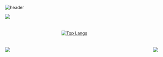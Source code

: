 
![header](https://capsule-render.vercel.app/api?type=soft&color=auto&height=100&section=header&text=ParkKyuIl&fontSize=60&animation=twinkling)

<a href="https://hits.seeyoufarm.com"><img src="https://hits.seeyoufarm.com/api/count/incr/badge.svg?url=https%3A%2F%2Fgithub.com%2FParkKyuIl&count_bg=%2379C83D&title_bg=%23555555&icon=&icon_color=%23E7E7E7&title=hits&edge_flat=false"/></a>
#
                           [![Top Langs](https://github-readme-stats.vercel.app/api?username=parkkyuil&count_private=true&include_all_commits=true&show_icons=true&hide=html&theme=radical)](https://github.com/anuraghazra/github-readme-stats)
#
<img align ='left' src = "https://github-readme-stats.vercel.app/api/top-langs/?username=ParkKyuIl&layout=compact">       
<img align='right' src="http://mazassumnida.wtf/api/v2/generate_badge?boj=totopark0">



